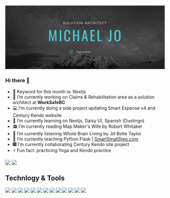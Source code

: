 [![Header](https://github.com/mjtoolbox/mjtoolbox/blob/main/githubimg4.png "Header")](https://mjtoolbox.wordpress.com/)

### Hi there 👋
- 🔑 Keyword for this month is: Nextjs
- 🔭 I’m currently working on Claims & Rehabilitation area as a solution architect at **WorkSafeBC**
- 💻 I’m currently doing a side project updating Smart Expense v4 and Century Kendo website
- 🌱 I’m currently learning on Nextjs, Daisy UI, Spanish (Duolingo)
- 📻 I’m currently reading Map Maker's Wife by Robert Whitaker
- 👋 I’m currently listening Whole Brain Living by Jill Bolte Taylor
- 📝 I’m currently teaching Python Flask | [SmartSmallStep.com](https://www.smartsmallstep.com/)
- 🎆 I’m currently collaborating Century Kendo site project
- ⚡ Fun fact: practicing Yoga and Kendo practice

<img align="center" src="https://github-readme-stats.vercel.app/api/top-langs/?username=mjtoolbox&langs_count=10&hide=html"/>
<img align="center" src="https://github-readme-stats.vercel.app/api?username=mjtoolbox&theme=dracula" />


## Technlogy & Tools
![](https://img.shields.io/badge/Code-Java-informational?style=flat&logoColor=white&color=2bbc8a)
![](https://img.shields.io/badge/Code-Javascript-informational?style=flat&logoColor=white&color=2bbc8a)
![](https://img.shields.io/badge/Code-Python-informational?style=flat&logoColor=white&color=2bbc8a)
![](https://img.shields.io/badge/Frame-Spring-informational?style=flat&logoColor=white&color=2bbc8a)
![](https://img.shields.io/badge/Frame-React-informational?style=flat&logoColor=white&color=2bbc8a)
![](https://img.shields.io/badge/Frame-ReactNative-informational?style=flat&logoColor=white&color=2bbc8a)
![](https://img.shields.io/badge/Frame-Flask-informational?style=flat&logoColor=white&color=2bbc8a)
![](https://img.shields.io/badge/Frame-FastAPI-informational?style=flat&logoColor=white&color=2bbc8a)
![](https://img.shields.io/badge/Tool-Docker-informational?style=flat&logoColor=white&color=2bbc8a)
![](https://img.shields.io/badge/DB-PostgreSQL-informational?style=flat&logoColor=white&color=2bbc8a)
![](https://img.shields.io/badge/DB-MongoDB-informational?style=flat&logoColor=white&color=2bbc8a)
![](https://img.shields.io/badge/Cloud-Azure-informational?style=flat&logoColor=white&color=2bbc8a)
![](https://img.shields.io/badge/Cloud-Heroku-informational?style=flat&logoColor=white&color=2bbc8a)


